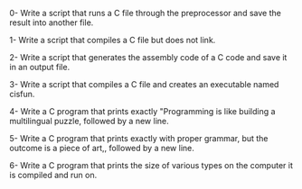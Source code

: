 0- Write a script that runs a C file through the preprocessor and save the result into another file.

1- Write a script that compiles a C file but does not link.

2- Write a script that generates the assembly code of a C code and save it in an output file.

3- Write a script that compiles a C file and creates an executable named cisfun.

4- Write a C program that prints exactly "Programming is like building a multilingual puzzle, followed by a new line.

5- Write a C program that prints exactly with proper grammar, but the outcome is a piece of art,, followed by a new line.

6- Write a C program that prints the size of various types on the computer it is compiled and run on.

